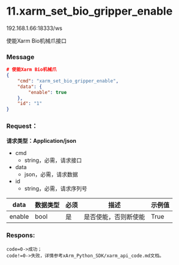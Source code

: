 # 11.xarm\_set\_bio\_gripper\_enable

192.168.1.66:18333/ws

使能Xarm Bio机械爪接口

### **Message**

```json
# 使能Xarm Bio机械爪
{
    "cmd": "xarm_set_bio_gripper_enable",
    "data": {
        "enable": true
    },
    "id": "1"
}
```



### Request：

**请求类型：Application/json**

* cmd
  * string，必需，请求接口
* data
  * json，必需，请求数据
* id
  * string，必需，请求序列号

| **data** | **数据类型** | **必须** | **描述**     | **示例值** |
| -------- | -------- | ------ | ---------- | ------- |
| enable   | bool     | 是      | 是否使能，否则断使能 | True    |



### Respons:

```
code=0->成功；
code!=0->失败，详情参考xArm_Python_SDK/xarm_api_code.md文档。
```
